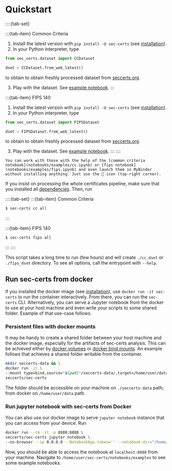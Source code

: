 # Quickstart

::::{tab-set}

:::{tab-item} Common Criteria
1. Install the latest version with `pip install -U sec-certs` (see [installation](installation.md)).
2. In your Python interpreter, type
```python
from sec_certs.dataset import CCDataset

dset = CCDataset.from_web_latest()
```
to obtain to obtain freshly processed dataset from [seccerts.org](https://seccerts.org).

3. Play with the dataset. See [example notebook](./notebooks/examples/cc.ipynb).
:::

:::{tab-item} FIPS 140
1. Install the latest version with `pip install -U sec-certs` (see [installation](installation.md)).
2. In your Python interpreter, type
```python
from sec_certs.dataset import FIPSDataset

dset = FIPSDataset.from_web_latest()
```
to obtain to obtain freshly processed dataset from [seccerts.org](https://seccerts.org).

3. Play with the dataset. See [example notebook](./notebooks/examples/fips.ipynb).
:::
::::

```{hint}
You can work with those with the help of the [common criteria notebook](notebooks/examples/cc.ipynb) or [fips notebook](notebooks/examples/fips.ipynb) and even launch them in MyBinder without installing anything. Just use the 🚀 icon (top-right corner).
```

If you insist on processing the whole certificates pipeline, make sure that you installed all [dependencies](installation.md#dependencies). Then, run

::::{tab-set}
:::{tab-item} Common Criteria
```bash
$ sec-certs cc all
```
:::

:::{tab-item} FIPS 140
```bash
$ sec-certs fips all
```
:::
::::

This script takes a long time to run (few hours) and will create `./cc_dset` or `./fips_dset` directory. To see all options, call the entrypoint with `--help`.

## Run sec-certs from docker

If you installed the docker image (see [installation](installation.md)), use `docker run -it sec-certs` to run the container interactively. From there, you can run the `sec-certs` CLI. Alternatively, you can serve a Jupyter notebook from the docker to use at your host machine and even write your scripts to some shared folder. Example of that use-case follows.

### Persistent files with docker mounts

It may be handy to create a shared folder between your host machine and the docker image, especially for the artifacts of sec-certs analysis. This can be achieved either by [docker volumes](https://docs.docker.com/storage/volumes/) or [docker bind mounts](https://docs.docker.com/storage/bind-mounts/). An example follows that achieves a shared folder writable from the container.

```bash
mkdir seccerts-data && \
docker run -it \
--mount type=bind,source="$(pwd)"/seccerts-data/,target=/home/user/data \
seccerts/sec-certs
```

The folder should be accessible on your machine on `./seccerts-data` path; from docker on `/home/user/data` path.

### Run jupyter notebook with sec-certs from Docker

You can also use our docker image to serve `jupyter notebook` instance that you can access from your device. Run

```bash
docker run --rm -it -p 8888:8888 \
seccerts/sec-certs jupyter notebook \
--no-browser --ip 0.0.0.0 --NotebookApp.token='' --notebook-dir="/home/user/"
```

Now, you should be able to access the notebook at `localhost:8888` from your machine. Navigate to `/home/user/sec-certs/notebooks/examples` to see some example notebooks.
